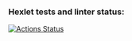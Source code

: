 ### Hexlet tests and linter status:
[![Actions Status](https://github.com/Ronniki/dom-react-redux-project-lvl4/workflows/hexlet-check/badge.svg)](https://github.com/Ronniki/dom-react-redux-project-lvl4/actions)